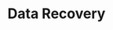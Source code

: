 ---
sort_key: 5
layout: sku
id: data-recovery-request
title: Data Recovery
heading: Data Recovery
sub-title: We’ve all been there …. losing something we’ve worked on for hours or accidentally deleting precious photos. Never fear, help is here in the form of our Data Recovery service.
features:
 - feature: Assess whether the drive is suitable for recovery. If not, you will not be charged for the service
 - feature: Attempt to recover data on one (1) drive
 - feature: Review your current backup solution and make recommendations to avoid further data loss
 - feature: Advise on how to access recovered files and assess if files are corrupt, if required
price: 99
unit: request
---